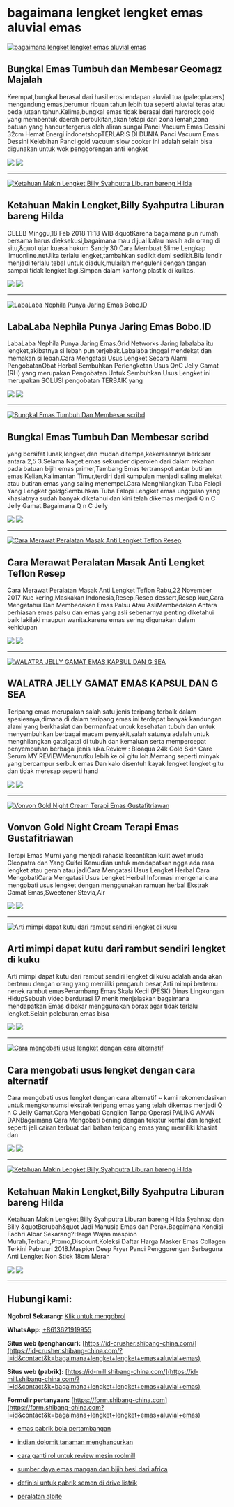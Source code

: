 # bagaimana lengket lengket emas aluvial emas

<a href="https://swt.shibang-china.com/?l=id&img&k=bagaimana+lengket+lengket+emas+aluvial+emas" target="_blank">![bagaimana lengket lengket emas aluvial emas](http://static.shibang-china.com/all-800x300/792.jpg)</a>

## Bungkal Emas Tumbuh dan Membesar Geomagz Majalah
Keempat,bungkal berasal dari hasil erosi endapan aluvial tua (paleoplacers) mengandung emas,berumur ribuan tahun lebih tua seperti aluvial teras atau beda jutaan tahun.Kelima,bungkal emas tidak berasal dari hardrock gold yang membentuk daerah perbukitan,akan tetapi dari zona lemah,zona batuan yang hancur,tergerus oleh aliran sungai.Panci Vacuum Emas Dessini 32cm Hemat Energi indonetshopTERLARIS DI DUNIA Panci Vacuum Emas Dessini Kelebihan Panci gold vacuum slow cooker ini adalah selain bisa digunakan untuk wok penggorengan anti lengket


<a href="https://whatsapp.shibangsoft.com/WhatsApp.php" target="_blank" title="WhatsApp">![](http://static.shibang-china.com/icon/whatsapp.png)</a> <a href="https://swt.shibang-china.com/?l=id&icon&k=bagaimana+lengket+lengket+emas+aluvial+emas" target="_blank">![](http://static.shibang-china.com/icon/chat-id.png)</a>

---

<a href="https://swt.shibang-china.com/?l=id&img&k=bagaimana+lengket+lengket+emas+aluvial+emas" target="_blank">![Ketahuan Makin Lengket,Billy Syahputra Liburan bareng Hilda](http://static.shibang-china.com/all-800x300/1369.jpg)</a>

## Ketahuan Makin Lengket,Billy Syahputra Liburan bareng Hilda
CELEB Minggu,18 Feb 2018 11:18 WIB &quotKarena bagaimana pun rumah bersama harus dieksekusi,bagaimana mau dijual kalau masih ada orang di situ,&quot ujar kuasa hukum Sandy.30 Cara Membuat Slime Lengkap ilmuonline.netJika terlalu lengket,tambahkan sedikit demi sedikit.Bila lendir menjadi terlalu tebal untuk diaduk,mulailah menguleni dengan tangan sampai tidak lengket lagi.Simpan dalam kantong plastik di kulkas.


<a href="https://whatsapp.shibangsoft.com/WhatsApp.php" target="_blank" title="WhatsApp">![](http://static.shibang-china.com/icon/whatsapp.png)</a> <a href="https://swt.shibang-china.com/?l=id&icon&k=bagaimana+lengket+lengket+emas+aluvial+emas" target="_blank">![](http://static.shibang-china.com/icon/chat-id.png)</a>

---

<a href="https://swt.shibang-china.com/?l=id&img&k=bagaimana+lengket+lengket+emas+aluvial+emas" target="_blank">![LabaLaba Nephila Punya Jaring Emas Bobo.ID](http://static.shibang-china.com/all-800x300/143.jpg)</a>

## LabaLaba Nephila Punya Jaring Emas Bobo.ID
LabaLaba Nephila Punya Jaring Emas.Grid Networks Jaring labalaba itu lengket,akibatnya si lebah pun terjebak.Labalaba tinggal mendekat dan memakan si lebah.Cara Mengatasi Usus Lengket Secara Alami PengobatanObat Herbal Sembuhkan Perlengketan Usus QnC Jelly Gamat (RH) yang merupakan Pengobatan Untuk Sembuhkan Usus Lengket ini merupakan SOLUSI pengobatan TERBAIK yang


<a href="https://whatsapp.shibangsoft.com/WhatsApp.php" target="_blank" title="WhatsApp">![](http://static.shibang-china.com/icon/whatsapp.png)</a> <a href="https://swt.shibang-china.com/?l=id&icon&k=bagaimana+lengket+lengket+emas+aluvial+emas" target="_blank">![](http://static.shibang-china.com/icon/chat-id.png)</a>

---

<a href="https://swt.shibang-china.com/?l=id&img&k=bagaimana+lengket+lengket+emas+aluvial+emas" target="_blank">![Bungkal Emas Tumbuh Dan Membesar scribd](http://static.shibang-china.com/all-800x300/839.jpg)</a>

## Bungkal Emas Tumbuh Dan Membesar scribd
yang bersifat lunak,lengket,dan mudah ditempa,kekerasannya berkisar antara 2,5 3.Selama Naget emas sekunder diperoleh dari dalam rekahan pada batuan bijih emas primer,Tambang Emas tertranspot antar butiran emas Kelian,Kalimantan Timur,terdiri dari kumpulan menjadi saling melekat atau butiran emas yang saling menempel.Cara Menghilangkan Tuba Falopi Yang Lengket goldgSembuhkan Tuba Falopi Lengket emas unggulan yang khasiatnya sudah banyak diketahui dan kini telah dikemas menjadi Q n C Jelly Gamat.Bagaimana Q n C Jelly


<a href="https://whatsapp.shibangsoft.com/WhatsApp.php" target="_blank" title="WhatsApp">![](http://static.shibang-china.com/icon/whatsapp.png)</a> <a href="https://swt.shibang-china.com/?l=id&icon&k=bagaimana+lengket+lengket+emas+aluvial+emas" target="_blank">![](http://static.shibang-china.com/icon/chat-id.png)</a>

---

<a href="https://swt.shibang-china.com/?l=id&img&k=bagaimana+lengket+lengket+emas+aluvial+emas" target="_blank">![Cara Merawat Peralatan Masak Anti Lengket Teflon Resep](http://static.shibang-china.com/all-800x300/1193.jpg)</a>

## Cara Merawat Peralatan Masak Anti Lengket Teflon Resep
Cara Merawat Peralatan Masak Anti Lengket Teflon Rabu,22 November 2017 Kue kering,Maskakan Indonesia,Resep,Resep dessert,Resep kue,Cara Mengetahui Dan Membedakan Emas Palsu Atau AsliMembedakan Antara perhiasan emas palsu dan emas yang asli sebenarnya penting diketahui baik lakilaki maupun wanita.karena emas sering digunakan dalam kehidupan


<a href="https://whatsapp.shibangsoft.com/WhatsApp.php" target="_blank" title="WhatsApp">![](http://static.shibang-china.com/icon/whatsapp.png)</a> <a href="https://swt.shibang-china.com/?l=id&icon&k=bagaimana+lengket+lengket+emas+aluvial+emas" target="_blank">![](http://static.shibang-china.com/icon/chat-id.png)</a>

---

<a href="https://swt.shibang-china.com/?l=id&img&k=bagaimana+lengket+lengket+emas+aluvial+emas" target="_blank">![WALATRA JELLY GAMAT EMAS KAPSUL DAN G SEA](http://static.shibang-china.com/all-800x300/1386.jpg)</a>

## WALATRA JELLY GAMAT EMAS KAPSUL DAN G SEA
Teripang emas merupakan salah satu jenis teripang terbaik dalam spesiesnya,dimana di dalam teripang emas ini terdapat banyak kandungan alami yang berkhasiat dan bermanfaat untuk kesehatan tubuh dan untuk menyembuhkan berbagai macam penyakit,salah satunya adalah untuk menghilangkan gatalgatal di tubuh dan kemaluan serta mempercepat penyembuhan berbagai jenis luka.Review : Bioaqua 24k Gold Skin Care Serum MY REVIEWMenurutku lebih ke oil gitu loh.Memang seperti minyak yang bercampur serbuk emas Dan kalo disentuh kayak lengket lengket gitu dan tidak meresap seperti hand


<a href="https://whatsapp.shibangsoft.com/WhatsApp.php" target="_blank" title="WhatsApp">![](http://static.shibang-china.com/icon/whatsapp.png)</a> <a href="https://swt.shibang-china.com/?l=id&icon&k=bagaimana+lengket+lengket+emas+aluvial+emas" target="_blank">![](http://static.shibang-china.com/icon/chat-id.png)</a>

---

<a href="https://swt.shibang-china.com/?l=id&img&k=bagaimana+lengket+lengket+emas+aluvial+emas" target="_blank">![Vonvon Gold Night Cream Terapi Emas Gustafitriawan](http://static.shibang-china.com/all-800x300/328.jpg)</a>

## Vonvon Gold Night Cream Terapi Emas Gustafitriawan
Terapi Emas Murni yang menjadi rahasia kecantikan kulit awet muda Cleopatra dan Yang Guifei Kemudian untuk mendapatkan ngga ada rasa lengket atau gerah atau jadiCara Mengatasi Usus Lengket Herbal Cara MengobatiCara Mengatasi Usus Lengket Herbal Informasi mengenai cara mengobati usus lengket dengan menggunakan ramuan herbal Ekstrak Gamat Emas,Sweetener Stevia,Air


<a href="https://whatsapp.shibangsoft.com/WhatsApp.php" target="_blank" title="WhatsApp">![](http://static.shibang-china.com/icon/whatsapp.png)</a> <a href="https://swt.shibang-china.com/?l=id&icon&k=bagaimana+lengket+lengket+emas+aluvial+emas" target="_blank">![](http://static.shibang-china.com/icon/chat-id.png)</a>

---

<a href="https://swt.shibang-china.com/?l=id&img&k=bagaimana+lengket+lengket+emas+aluvial+emas" target="_blank">![Arti mimpi dapat kutu dari rambut sendiri lengket di kuku](http://static.shibang-china.com/all-800x300/821.jpg)</a>

## Arti mimpi dapat kutu dari rambut sendiri lengket di kuku
Arti mimpi dapat kutu dari rambut sendiri lengket di kuku adalah anda akan bertemu dengan orang yang memiliki pengaruh besar,Arti mimpi bertemu nenek rambut emasPenambang Emas Skala Kecil (PESK) Dinas Lingkungan HidupSebuah video berdurasi 17 menit menjelaskan bagaimana mendapatkan Emas dibakar menggunakan borax agar tidak terlalu lengket.Selain peleburan,emas bisa


<a href="https://whatsapp.shibangsoft.com/WhatsApp.php" target="_blank" title="WhatsApp">![](http://static.shibang-china.com/icon/whatsapp.png)</a> <a href="https://swt.shibang-china.com/?l=id&icon&k=bagaimana+lengket+lengket+emas+aluvial+emas" target="_blank">![](http://static.shibang-china.com/icon/chat-id.png)</a>

---

<a href="https://swt.shibang-china.com/?l=id&img&k=bagaimana+lengket+lengket+emas+aluvial+emas" target="_blank">![Cara mengobati usus lengket dengan cara alternatif](http://static.shibang-china.com/all-800x300/733.jpg)</a>

## Cara mengobati usus lengket dengan cara alternatif
Cara mengobati usus lengket dengan cara alternatif ~ kami rekomendasikan untuk mengkonsumsi ekstrak teripang emas yang telah dikemas menjadi Q n C Jelly Gamat.Cara Mengobati Ganglion Tanpa Operasi PALING AMAN DANBagaimana Cara Mengobati bening dengan tekstur kental dan lengket seperti jeli.cairan terbuat dari bahan teripang emas yang memiliki khasiat dan


<a href="https://whatsapp.shibangsoft.com/WhatsApp.php" target="_blank" title="WhatsApp">![](http://static.shibang-china.com/icon/whatsapp.png)</a> <a href="https://swt.shibang-china.com/?l=id&icon&k=bagaimana+lengket+lengket+emas+aluvial+emas" target="_blank">![](http://static.shibang-china.com/icon/chat-id.png)</a>

---

<a href="https://swt.shibang-china.com/?l=id&img&k=bagaimana+lengket+lengket+emas+aluvial+emas" target="_blank">![Ketahuan Makin Lengket,Billy Syahputra Liburan bareng Hilda](http://static.shibang-china.com/all-800x300/626.jpg)</a>

## Ketahuan Makin Lengket,Billy Syahputra Liburan bareng Hilda
Ketahuan Makin Lengket,Billy Syahputra Liburan bareng Hilda Syahnaz dan Billy &quotBerubah&quot Jadi Manusia Emas dan Perak.Bagaimana Kondisi Fachri Albar Sekarang?Harga Wajan maspion Murah,Terbaru,Promo,Discount.Koleksi Daftar Harga Masker Emas Collagen Terkini Pebruari 2018.Maspion Deep Fryer Panci Penggorengan Serbaguna Anti Lengket Non Stick 18cm Merah


<a href="https://whatsapp.shibangsoft.com/WhatsApp.php" target="_blank" title="WhatsApp">![](http://static.shibang-china.com/icon/whatsapp.png)</a> <a href="https://swt.shibang-china.com/?l=id&icon&k=bagaimana+lengket+lengket+emas+aluvial+emas" target="_blank">![](http://static.shibang-china.com/icon/chat-id.png)</a>

---
## Hubungi kami:

**Ngobrol Sekarang:** [Klik untuk mengobrol](https://swt.shibang-china.com?l=id&contact&k=bagaimana+lengket+lengket+emas+aluvial+emas)

**WhatsApp:**  [+8613621919955](https://whatsapp.shibangsoft.com/WhatsApp.php)

**Situs web (penghancur):** [https://id-crusher.shibang-china.com/](https://id-crusher.shibang-china.com/?l=id&contact&k=bagaimana+lengket+lengket+emas+aluvial+emas)

**Situs web (pabrik):** [https://id-mill.shibang-china.com/](https://id-mill.shibang-china.com/?l=id&contact&k=bagaimana+lengket+lengket+emas+aluvial+emas)

**Formulir pertanyaan:** [https://form.shibang-china.com](https://form.shibang-china.com?l=id&contact&k=bagaimana+lengket+lengket+emas+aluvial+emas)

* [emas pabrik bola pertambangan](../31/emas%20pabrik%20bola%20pertambangan.md)

* [indian dolomit tanaman menghancurkan](../34/indian%20dolomit%20tanaman%20menghancurkan.md)

* [cara ganti rol untuk review mesin roolmill](../39/cara%20ganti%20rol%20untuk%20review%20mesin%20roolmill.md)

* [sumber daya emas mangan dan bijih besi dari africa](../34/sumber%20daya%20emas%20mangan%20dan%20bijih%20besi%20dari%20africa.md)

* [definisi untuk pabrik semen di drive listrik](../32/definisi%20untuk%20pabrik%20semen%20di%20drive%20listrik.md)

* [peralatan albite](../32/peralatan%20albite.md)
